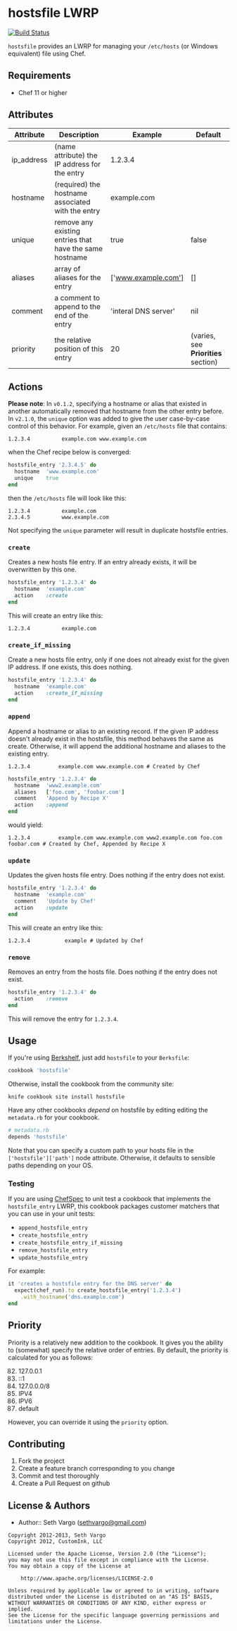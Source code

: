 # hostsfile LWRP

[![Build Status](https://travis-ci.org/customink-webops/hostsfile.svg?branch=master)](https://travis-ci.org/customink-webops/hostsfile)

`hostsfile` provides an LWRP for managing your `/etc/hosts` (or Windows equivalent) file using Chef.

## Requirements

- Chef 11 or higher

## Attributes

Attribute  | Description                                             | Example              | Default
---------- | --------------------------------------------------------| -------------------- | -------
ip_address | (name attribute) the IP address for the entry           | 1.2.3.4              |
hostname   | (required) the hostname associated with the entry       | example.com          |
unique     | remove any existing entries that have the same hostname | true                 | false
aliases    | array of aliases for the entry                          | ['www.example.com']  | []
comment    | a comment to append to the end of the entry             | 'interal DNS server' | nil
priority   | the relative position of this entry                     | 20                   | (varies, see **Priorities** section)

## Actions

**Please note**: In `v0.1.2`, specifying a hostname or alias that existed in another automatically removed that hostname from the other entry before. In `v2.1.0`, the `unique` option was added to give the user case-by-case control of this behavior. For example, given an `/etc/hosts` file that contains:

```
1.2.3.4          example.com www.example.com
```

when the Chef recipe below is converged:

```ruby
hostsfile_entry '2.3.4.5' do
  hostname  'www.example.com'
  unique    true
end
```

then the `/etc/hosts` file will look like this:

```
1.2.3.4          example.com
2.3.4.5          www.example.com
```

Not specifying the `unique` parameter will result in duplicate hostsfile entries.

### `create`

Creates a new hosts file entry. If an entry already exists, it will be overwritten by this one.

```ruby
hostsfile_entry '1.2.3.4' do
  hostname  'example.com'
  action    :create
end
```

This will create an entry like this:

```
1.2.3.4          example.com
```

### `create_if_missing`

Create a new hosts file entry, only if one does not already exist for the given IP address. If one exists, this does nothing.

```ruby
hostsfile_entry '1.2.3.4' do
  hostname  'example.com'
  action    :create_if_missing
end
```

### `append`

Append a hostname or alias to an existing record. If the given IP address doesn't already exist in the hostsfile, this method behaves the same as create. Otherwise, it will append the additional hostname and aliases to the existing entry.

```
1.2.3.4         example.com www.example.com # Created by Chef
```

```ruby
hostsfile_entry '1.2.3.4' do
  hostname  'www2.example.com'
  aliases   ['foo.com', 'foobar.com']
  comment   'Append by Recipe X'
  action    :append
end
```

would yield:

```
1.2.3.4         example.com www.example.com www2.example.com foo.com foobar.com # Created by Chef, Appended by Recipe X
```

### `update`

Updates the given hosts file entry. Does nothing if the entry does not exist.

```ruby
hostsfile_entry '1.2.3.4' do
  hostname  'example.com'
  comment   'Update by Chef'
  action    :update
end
```

This will create an entry like this:

```
1.2.3.4           example # Updated by Chef
```

### `remove`

Removes an entry from the hosts file. Does nothing if the entry does not exist.

```ruby
hostsfile_entry '1.2.3.4' do
  action    :remove
end
```

This will remove the entry for `1.2.3.4`.

## Usage

If you're using [Berkshelf](http://berkshelf.com/), just add `hostsfile` to your `Berksfile`:

```ruby
cookbook 'hostsfile'
```

Otherwise, install the cookbook from the community site:

```
knife cookbook site install hostsfile
```

Have any other cookbooks _depend_ on hostsfile by editing editing the `metadata.rb` for your cookbook.

```ruby
# metadata.rb
depends 'hostsfile'
```

Note that you can specify a custom path to your hosts file in the `['hostsfile']['path']` node attribute. Otherwise, it defaults to sensible paths depending on your OS.

### Testing

If you are using [ChefSpec](https://github.com/sethvargo/chefspec) to unit test a cookbook that implements the `hostsfile_entry` LWRP, this cookbook packages customer matchers that you can use in your unit tests:

- `append_hostsfile_entry`
- `create_hostsfile_entry`
- `create_hostsfile_entry_if_missing`
- `remove_hostsfile_entry`
- `update_hostsfile_entry`

For example:

```ruby
it 'creates a hostsfile entry for the DNS server' do
  expect(chef_run).to create_hostsfile_entry('1.2.3.4')
    .with_hostname('dns.example.com')
end
```

## Priority

Priority is a relatively new addition to the cookbook. It gives you the ability to (somewhat) specify the relative order of entries. By default, the priority is calculated for you as follows:

82. 127.0.0.1
81. ::1
80. 127.0.0.0/8
60. IPV4
20. IPV6
00. default

However, you can override it using the `priority` option.

## Contributing

1. Fork the project
2. Create a feature branch corresponding to you change
3. Commit and test thoroughly
4. Create a Pull Request on github

## License & Authors

- Author:: Seth Vargo (sethvargo@gmail.com)

```text
Copyright 2012-2013, Seth Vargo
Copyright 2012, CustomInk, LLC

Licensed under the Apache License, Version 2.0 (the "License");
you may not use this file except in compliance with the License.
You may obtain a copy of the License at

    http://www.apache.org/licenses/LICENSE-2.0

Unless required by applicable law or agreed to in writing, software
distributed under the License is distributed on an "AS IS" BASIS,
WITHOUT WARRANTIES OR CONDITIONS OF ANY KIND, either express or implied.
See the License for the specific language governing permissions and
limitations under the License.
```
